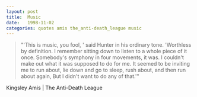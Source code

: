 ```yaml
---
layout: post
title:  Music
date:   1998-11-02
categories: quotes amis the_anti-death_league music
---
```


>"'This is music, you fool, ' said Hunter in his ordinary tone. 'Worthless by definition. I remember sitting down to listen to a whole piece of it once. Somebody's symphony in four movements, it was. I couldn't make out what it was supposed to do for me. It seemed to be inviting me to run about, lie down and go to sleep, rush about, and then run about again, But I didn't want to do any of that.'"

Kingsley Amis | The Anti-Death League


[jekyll-gh]: https://github.com/mojombo/jekyll
[jekyll]:    http://jekyllrb.com
